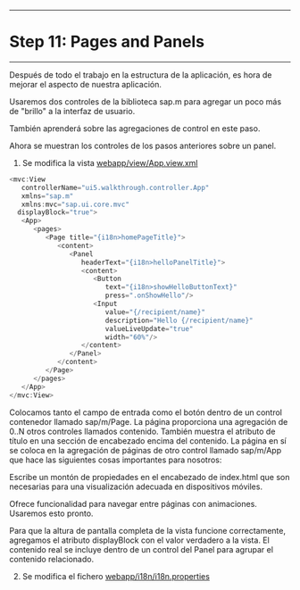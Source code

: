 **************************
# Step 11: Pages and Panels
**************************

Después de todo el trabajo en la estructura de la aplicación, es hora de mejorar el aspecto de
nuestra aplicación.


Usaremos dos controles de la biblioteca sap.m para agregar un poco más de "brillo" a la interfaz de usuario.


También aprenderá sobre las agregaciones de control en este paso.


Ahora se muestran los controles de los pasos anteriores sobre un panel.


1. Se modifica la vista [webapp/view/App.view.xml](webapp/view/App.view.xml)

``` js
<mvc:View
   controllerName="ui5.walkthrough.controller.App"
   xmlns="sap.m"
   xmlns:mvc="sap.ui.core.mvc"
  displayBlock="true">
   <App>
      <pages>
         <Page title="{i18n>homePageTitle}">
            <content>
               <Panel
                  headerText="{i18n>helloPanelTitle}">
                  <content>
                     <Button
                        text="{i18n>showHelloButtonText}"
                        press=".onShowHello"/>
                     <Input
                        value="{/recipient/name}"
                        description="Hello {/recipient/name}"
                        valueLiveUpdate="true"
                        width="60%"/>
                  </content>
               </Panel>
            </content>
         </Page>
      </pages>
   </App>
</mvc:View>
```
Colocamos tanto el campo de entrada como el botón dentro de un control contenedor llamado sap/m/Page.
La página proporciona una agregación de 0..N otros controles llamados contenido. 
También muestra el atributo de título en una sección de encabezado encima del contenido. 
La página en sí se coloca en la agregación de páginas de otro control llamado sap/m/App que hace las siguientes cosas importantes para nosotros: 

Escribe un montón de propiedades en el encabezado de index.html que son necesarias para una visualización adecuada en dispositivos móviles.

Ofrece funcionalidad para navegar entre páginas con animaciones. Usaremos esto pronto.

Para que la altura de pantalla completa de la vista funcione correctamente,
agregamos el atributo displayBlock con el valor verdadero a la vista. 
El contenido real se incluye dentro de un control del Panel para agrupar el contenido relacionado.

 
2. Se modifica el fichero [webapp/i18n/i18n.properties](webapp/i18n/i18n.properties)
